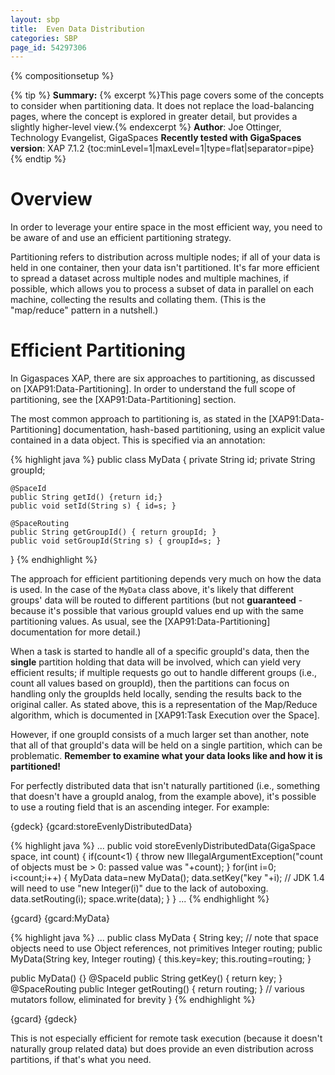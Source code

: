 ```yaml
---
layout: sbp
title:  Even Data Distribution
categories: SBP
page_id: 54297306
---
```


{% compositionsetup %}

{% tip %}
**Summary:** {% excerpt %}This page covers some of the concepts to consider when partitioning data. It does not replace the load-balancing pages, where the concept is explored in greater detail, but provides a slightly higher-level view.{% endexcerpt %}
**Author**: Joe Ottinger, Technology Evangelist, GigaSpaces
**Recently tested with GigaSpaces version**: XAP 7.1.2
{toc:minLevel=1|maxLevel=1|type=flat|separator=pipe}
{% endtip %}


# Overview

In order to leverage your entire space in the most efficient way, you need to be aware of and use an efficient partitioning strategy.

Partitioning refers to distribution across multiple nodes; if all of your data is held in one container, then your data isn't partitioned. It's far more efficient to spread a dataset across multiple nodes and multiple machines, if possible, which allows you to process a subset of data in parallel on each machine, collecting the results and collating them. (This is the "map/reduce" pattern in a nutshell.)

# Efficient Partitioning

In Gigaspaces XAP, there are six approaches to partitioning, as discussed on [XAP91:Data-Partitioning]. In order to understand the full scope of partitioning, see the [XAP91:Data-Partitioning] section.

The most common approach to partitioning is, as stated in the [XAP91:Data-Partitioning] documentation, hash-based partitioning, using an explicit value contained in a data object. This is specified via an annotation:



{% highlight java %}
public class MyData {
    private String id;
    private String groupId;

    @SpaceId
    public String getId() {return id;}
    public void setId(String s) { id=s; }

    @SpaceRouting
    public String getGroupId() { return groupId; }
    public void setGroupId(String s) { groupId=s; }
}
{% endhighlight %}


The approach for efficient partitioning depends very much on how the data is used. In the case of the `MyData` class above, it's likely that different groups' data will be routed to different partitions (but not **guaranteed** - because it's possible that various groupId values end up with the same partitioning values. As usual, see the [XAP91:Data-Partitioning] documentation for more detail.)

When a task is started to handle all of a specific groupId's data, then the **single** partition holding that data will be involved, which can yield very efficient results; if multiple requests go out to handle different groups (i.e., count all values based on groupId), then the partitions can focus on handling only the groupIds held locally, sending the results back to the original caller. As stated above, this is a representation of the Map/Reduce algorithm, which is documented in [XAP91:Task Execution over the Space].

However, if one groupId consists of a much larger set than another, note that all of that groupId's data will be held on a single partition, which can be problematic. **Remember to examine what your data looks like and how it is partitioned!**

For perfectly distributed data that isn't naturally partitioned (i.e., something that doesn't have a groupId analog, from the example above), it's possible to use a routing field that is an ascending integer. For example:

{gdeck}
{gcard:storeEvenlyDistributedData}


{% highlight java %}
...
public void storeEvenlyDistributedData(GigaSpace space, int count) {
   if(count<1)
   {
      throw new IllegalArgumentException("count of objects must be > 0: passed value was "+count);
   }
   for(int i=0; i<count;i++)
   {
      MyData data=new MyData();
      data.setKey("key "+i);
      // JDK 1.4 will need to use "new Integer(i)" due to the lack of autoboxing.
      data.setRouting(i);
      space.write(data);
   }
}
...
{% endhighlight %}

{gcard}
{gcard:MyData}


{% highlight java %}
...
public class MyData {
   String key;
   // note that space objects need to use Object references, not primitives
   Integer routing;
   public MyData(String key, Integer routing) {
      this.key=key;
      this.routing=routing;
   }

   public MyData() {}
   @SpaceId
   public String getKey() { return key; }
   @SpaceRouting
   public Integer getRouting() { return routing; }
   // various mutators follow, eliminated for brevity
}
{% endhighlight %}

{gcard}
{gdeck}

This is not especially efficient for remote task execution (because it doesn't naturally group related data) but does provide an even distribution across partitions, if that's what you need.
